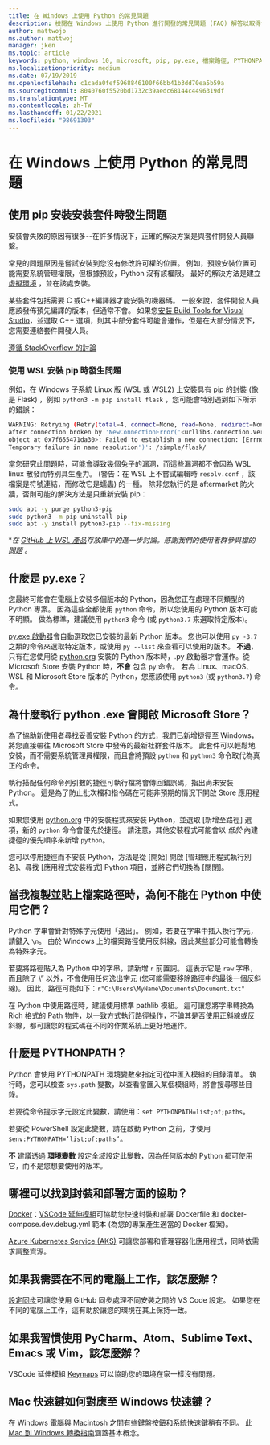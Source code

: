 ```yaml
---
title: 在 Windows 上使用 Python 的常見問題
description: 檢閱在 Windows 上使用 Python 進行開發的常見問題 (FAQ) 解答以取得協助。
author: mattwojo
ms.author: mattwoj
manager: jken
ms.topic: article
keywords: python, windows 10, microsoft, pip, py.exe, 檔案路徑, PYTHONPATH, python 部署, python 封裝
ms.localizationpriority: medium
ms.date: 07/19/2019
ms.openlocfilehash: c1cada0fef5968846100f66bb41b3dd70ea5b59a
ms.sourcegitcommit: 8040760f5520bd1732c39aedc68144c4496319df
ms.translationtype: MT
ms.contentlocale: zh-TW
ms.lasthandoff: 01/22/2021
ms.locfileid: "98691303"
---
```

# <a name="frequently-asked-questions-about-using-python-on-windows"></a>在 Windows 上使用 Python 的常見問題

## <a name="trouble-installing-a-package-with-pip-install"></a>使用 pip 安裝安裝套件時發生問題

安裝會失敗的原因有很多--在許多情況下，正確的解決方案是與套件開發人員聯繫。

常見的問題原因是嘗試安裝到您沒有修改許可權的位置。 例如，預設安裝位置可能需要系統管理權限，但根據預設，Python 沒有該權限。 最好的解決方法是建立 [虛擬環境](./web-frameworks.md#create-a-virtual-environment) ，並在該處安裝。

某些套件包括需要 C 或C++編譯器才能安裝的機器碼。 一般來說，套件開發人員應該發佈預先編譯的版本，但通常不會。 如果您[安裝 Build Tools for Visual Studio](https://visualstudio.microsoft.com/downloads/#build-tools-for-visual-studio-2019)，並選取 C++ 選項，則其中部分套件可能會運作，但是在大部分情況下，您需要連絡套件開發人員。

[遵循 StackOverflow 的討論](https://stackoverflow.com/questions/4750806/how-do-i-install-pip-on-windows/12476379)

### <a name="trouble-installing-pip-with-wsl"></a>使用 WSL 安裝 pip 時發生問題

例如，在 Windows 子系統 Linux 版 (WSL 或 WSL2) 上安裝具有 pip 的封裝 (像是 Flask) ，例如 `python3 -m pip install flask` ，您可能會特別遇到如下所示的錯誤：

```bash
WARNING: Retrying (Retry(total=4, connect=None, read=None, redirect=None, status=None))
after connection broken by 'NewConnectionError('<urllib3.connection.VerifiedHTTPSConnection
object at 0x7f655471da30>: Failed to establish a new connection: [Errno -3]
Temporary failure in name resolution')': /simple/flask/
```

當您研究此問題時，可能會導致幾個兔子的漏洞，而這些漏洞都不會因為 WSL linux 散發而特別具生產力。  (警告：在 WSL 上不嘗試編輯時 `resolv.conf` ，該檔案是符號連結，而修改它是蠕蟲) 的一種。 除非您執行的是 aftermarket 防火牆，否則可能的解決方法是只重新安裝 pip：

```bash
sudo apt -y purge python3-pip
sudo python3 -m pip uninstall pip
sudo apt -y install python3-pip --fix-missing
```

**在 [GitHub 上 WSL 產品](https://github.com/microsoft/WSL/issues/4020)存放庫中的進一步討論。感謝我們的使用者群參與檔的 [問題](https://github.com/MicrosoftDocs/windows-uwp/issues/2679) 。*

## <a name="what-is-pyexe"></a>什麼是 py.exe？

您最終可能會在電腦上安裝多個版本的 Python，因為您正在處理不同類型的 Python 專案。 因為這些全都使用 `python` 命令，所以您使用的 Python 版本可能不明顯。 做為標準，建議使用 `python3` 命令 (或 `python3.7` 來選取特定版本)。

[py.exe 啟動器](https://docs.python.org/3/using/windows.html#launcher)會自動選取您已安裝的最新 Python 版本。 您也可以使用 `py -3.7` 之類的命令來選取特定版本，或使用 `py --list` 來查看可以使用的版本。 **不過**，只有在您使用從 [python.org](https://www.python.org/downloads/windows/) 安裝的 Python 版本時，.py 啟動器才會運作。從 Microsoft Store 安裝 Python 時，**不會** 包含 `py` 命令。 若為 Linux、macOS、WSL 和 Microsoft Store 版本的 Python，您應該使用 `python3` (或 `python3.7`) 命令。

## <a name="why-does-running-pythonexe-open-the-microsoft-store"></a>為什麼執行 python .exe 會開啟 Microsoft Store？

為了協助新使用者尋找妥善安裝 Python 的方式，我們已新增捷徑至 Windows，將您直接帶往 Microsoft Store 中發佈的最新社群套件版本。 此套件可以輕鬆地安裝，而不需要系統管理員權限，而且會將預設 `python` 和 `python3` 命令取代為真正的命令。

執行搭配任何命令列引數的捷徑可執行檔將會傳回錯誤碼，指出尚未安裝 Python。 這是為了防止批次檔和指令碼在可能非預期的情況下開啟 Store 應用程式。

如果您使用 [python.org](https://www.python.org/downloads/windows/) 中的安裝程式來安裝 Python，並選取 [新增至路徑] 選項，新的 `python` 命令會優先於捷徑。 請注意，其他安裝程式可能會以 _低於_ 內建捷徑的優先順序來新增 `python`。

您可以停用捷徑而不安裝 Python，方法是從 [開始] 開啟 [管理應用程式執行別名]、尋找 [應用程式安裝程式] Python 項目，並將它們切換為 [關閉]。

## <a name="why-dont-file-paths-work-in-python-when-i-copy-paste-them"></a>當我複製並貼上檔案路徑時，為何不能在 Python 中使用它們？

Python 字串會針對特殊字元使用「逸出」。 例如，若要在字串中插入換行字元，請鍵入 `\n`。 由於 Windows 上的檔案路徑使用反斜線，因此某些部分可能會轉換為特殊字元。

若要將路徑貼入為 Python 中的字串，請新增 `r` 前置詞。 這表示它是 `raw` 字串，而且除了 \” 以外，不會使用任何逸出字元 (您可能需要移除路徑中的最後一個反斜線)。 因此，路徑可能如下：`r"C:\Users\MyName\Documents\Document.txt"`

在 Python 中使用路徑時，建議使用標準 pathlib 模組。 這可讓您將字串轉換為 Rich 格式的 Path 物件，以一致方式執行路徑操作，不論其是否使用正斜線或反斜線，都可讓您的程式碼在不同的作業系統上更好地運作。

## <a name="what-is-pythonpath"></a>什麼是 PYTHONPATH？

Python 會使用 PYTHONPATH 環境變數來指定可從中匯入模組的目錄清單。 執行時，您可以檢查 `sys.path` 變數，以查看當匯入某個模組時，將會搜尋哪些目錄。

若要從命令提示字元設定此變數，請使用：`set PYTHONPATH=list;of;paths`。

若要從 PowerShell 設定此變數，請在啟動 Python 之前，才使用 `$env:PYTHONPATH=’list;of;paths’`。

**不** 建議透過 **環境變數** 設定全域設定此變數，因為任何版本的 Python 都可使用它，而不是您想要使用的版本。

## <a name="where-can-i-find-help-with-packaging-and-deployment"></a>哪裡可以找到封裝和部署方面的協助？

[Docker](https://code.visualstudio.com/docs/azure/docker)：[VSCode 延伸模組](https://code.visualstudio.com/docs/azure/docker)可協助您快速封裝和部署 Dockerfile 和 docker-compose.dev.debug.yml 範本 (為您的專案產生適當的 Docker 檔案)。

[Azure Kubernetes Service (AKS)](/azure/aks/) 可讓您部署和管理容器化應用程式，同時依需求調整資源。

## <a name="what-if-i-need-to-work-across-different-machines"></a>如果我需要在不同的電腦上工作，該怎麼辦？

[設定同步](https://marketplace.visualstudio.com/items?itemName=Shan.code-settings-sync)可讓您使用 GitHub 同步處理不同安裝之間的 VS Code 設定。 如果您在不同的電腦上工作，這有助於讓您的環境在其上保持一致。

## <a name="what-if-im-used-to-using-pycharm-atom-sublime-text-emacs-or-vim"></a>如果我習慣使用 PyCharm、Atom、Sublime Text、Emacs 或 Vim，該怎麼辦？

VSCode 延伸模組 [Keymaps](https://marketplace.visualstudio.com/search?target=VSCode&category=Keymaps&sortBy=Downloads) 可以協助您的環境在家一樣沒有問題。

## <a name="how-do-mac-shortcut-keys-map-to-windows-shortcut-keys"></a>Mac 快速鍵如何對應至 Windows 快速鍵？

在 Windows 電腦與 Macintosh 之間有些鍵盤按鈕和系統快速鍵稍有不同。 此 [Mac 到 Windows 轉換指南](../dev-environment/mac-to-windows.md)涵蓋基本概念。
